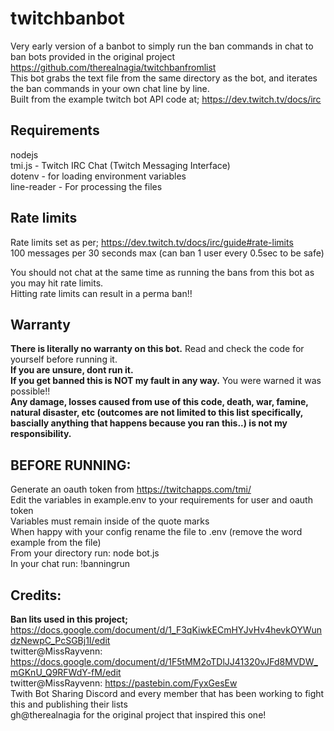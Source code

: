 # twitchbanbot
Very early version of a banbot to simply run the ban commands in chat to ban bots provided in the original project https://github.com/therealnagia/twitchbanfromlist  
This bot grabs the text file from the same directory as the bot, and iterates the ban commands in your own chat line by line.  
Built from the example twitch bot API code at; https://dev.twitch.tv/docs/irc  

## Requirements
nodejs  
 tmi.js - Twitch IRC Chat (Twitch Messaging Interface)  
 dotenv - for loading environment variables  
 line-reader - For processing the files  

## Rate limits
Rate limits set as per; https://dev.twitch.tv/docs/irc/guide#rate-limits  
100 messages per 30 seconds max (can ban 1 user every 0.5sec to be safe)

You should not chat at the same time as running the bans from this bot as you may hit rate limits.  
Hitting rate limits can result in a perma ban!!

## Warranty
**There is literally no warranty on this bot.** Read and check the code for yourself before running it.  
**If you are unsure, dont run it.**  
**If you get banned this is NOT my fault in any way.** You were warned it was possible!!  
**Any damage, losses caused from use of this code, death, war, famine, natural disaster, etc (outcomes are not limited to this list specifically, bascially anything that happens because you ran this..) is not my responsibility.**

## BEFORE RUNNING:
Generate an oauth token from https://twitchapps.com/tmi/  
Edit the variables in example.env to your requirements for user and oauth token  
Variables must remain inside of the quote marks  
When happy with your config rename the file to .env (remove the word example from the file)  
From your directory run: node bot.js  
In your chat run: !banningrun

## Credits:
**Ban lits used in this project;**
https://docs.google.com/document/d/1_F3qKiwkECmHYJvHv4hevkOYWundzNewpC_PcSGBj1I/edit  
twitter@MissRayvenn: https://docs.google.com/document/d/1F5tMM2oTDlJJ41320vJFd8MVDW_mGKnU_Q9RFWdY-fM/edit  
twitter@MissRayvenn: https://pastebin.com/FyxGesEw  
Twith Bot Sharing Discord and every member that has been working to fight this and publishing their lists  
gh@therealnagia for the original project that inspired this one!
